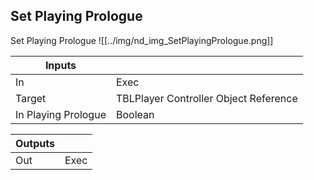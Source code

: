 ## Set Playing Prologue
Set Playing Prologue
![[../img/nd_img_SetPlayingPrologue.png]]

|Inputs||
|--|--|
| In | Exec |
| Target | TBLPlayer Controller Object Reference |
| In Playing Prologue | Boolean |

|Outputs||
|--|--|
| Out | Exec |
